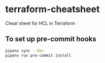 # terraform-cheatsheet
Cheat sheet for HCL in Terraform

## To set up pre-commit hooks

```bash
pipenv sync --dev
pipenv run pre-commit install
```
